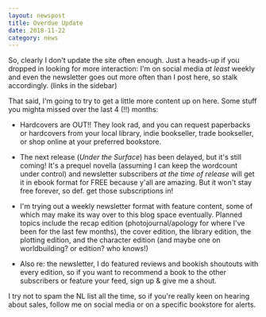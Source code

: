 ```yaml
---
layout: newspost
title: Overdue Update
date: 2018-11-22
category: news
---
```


So, clearly I don't update the site often enough. Just a heads-up if you dropped in looking for more interaction: I'm on social media *at least* weekly and even the newsletter goes out more often than I post here, so stalk accordingly. (links in the sidebar)

That said, I'm going to try to get a little more content up on here. Some stuff you mighta missed over the last 4 (!!) months:

- Hardcovers are OUT!! They look rad, and you can request paperbacks or hardcovers from your local library, indie bookseller, trade bookseller, or shop online at your preferred bookstore.

- The next release (*Under the Surface*) has been delayed, but it's still coming! It's a prequel novella (assuming I can keep the wordcount under control) and newsletter subscribers *at the time of release* will get it in ebook format for FREE because y'all are amazing. But it won't stay free forever, so def. get those subscriptions in!

- I'm trying out a weekly newsletter format with feature content, some of which may make its way over to this blog space eventually. Planned topics include the recap edition (photojournal/apology for where I've been for the last few months), the cover edition, the library edition, the plotting edition, and the character edition (and maybe one on worldbuilding? or edition? who knows!)

- Also re: the newsletter, I do featured reviews and bookish shoutouts with every edition, so if you want to recommend a book to the other subscribers or feature your feed, sign up & give me a shout.

I try not to spam the NL list all the time, so if you're really keen on hearing about sales, follow me on social media or on a specific bookstore for alerts.
